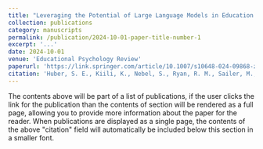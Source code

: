 ```yaml
---
title: "Leveraging the Potential of Large Language Models in Education Through Playful and Game‑Based Learning"
collection: publications
category: manuscripts
permalink: /publication/2024-10-01-paper-title-number-1
excerpt: '...'
date: 2024-10-01
venue: 'Educational Psychology Review'
paperurl: 'https://link.springer.com/article/10.1007/s10648-024-09868-z{:target="_blank"}'
citation: 'Huber, S. E., Kiili, K., Nebel, S., Ryan, R. M., Sailer, M., & Ninaus, M. (2024). &quot;Leveraging the Potential of Large Language Models in Education Through Playful and Game‑Based Learning.&quot; <i>Educational Psychology Review, 36</i>(1), 25. https://doi.org/10.1007/s10648-024-09868-z'
---
```


The contents above will be part of a list of publications, if the user clicks the link for the publication than the contents of section will be rendered as a full page, allowing you to provide more information about the paper for the reader. When publications are displayed as a single page, the contents of the above "citation" field will automatically be included below this section in a smaller font.